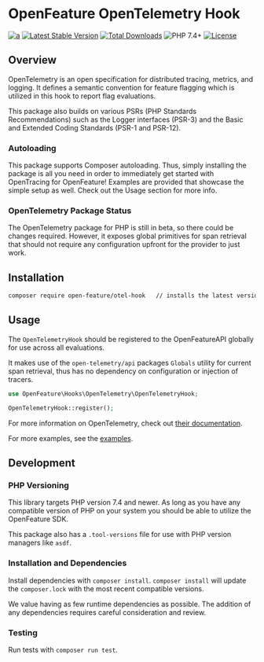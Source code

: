 # OpenFeature OpenTelemetry Hook

[![a](https://img.shields.io/badge/slack-%40cncf%2Fopenfeature-brightgreen?style=flat&logo=slack)](https://cloud-native.slack.com/archives/C0344AANLA1)
[![Latest Stable Version](http://poser.pugx.org/open-feature/otel-hook/v)](https://packagist.org/packages/open-feature/otel-hook)
[![Total Downloads](http://poser.pugx.org/open-feature/otel-hook/downloads)](https://packagist.org/packages/open-feature/otel-hook)
![PHP 7.4+](https://img.shields.io/badge/php->=7.4-blue.svg)
[![License](http://poser.pugx.org/open-feature/otel-hook/license)](https://packagist.org/packages/open-feature/otel-hook)

## Overview

OpenTelemetry is an open specification for distributed tracing, metrics, and logging. It defines a semantic convention for feature flagging which is utilized in this hook to report flag evaluations.

This package also builds on various PSRs (PHP Standards Recommendations) such as the Logger interfaces (PSR-3) and the Basic and Extended Coding Standards (PSR-1 and PSR-12).

### Autoloading

This package supports Composer autoloading. Thus, simply installing the package is all you need in order to immediately get started with OpenTracing for OpenFeature! Examples are provided that showcase the simple setup as well. Check out the Usage section for more info.

### OpenTelemetry Package Status

The OpenTelemetry package for PHP is still in beta, so there could be changes required. However, it exposes global primitives for span retrieval that should not require any configuration upfront for the provider to just work.

## Installation

```sh
composer require open-feature/otel-hook   // installs the latest version
```

## Usage

The `OpenTelemetryHook` should be registered to the OpenFeatureAPI globally for use across all evaluations.

It makes use of the `open-telemetry/api` packages `Globals` utility for current span retrieval, thus has
no dependency on configuration or injection of tracers.

```php
use OpenFeature\Hooks\OpenTelemetry\OpenTelemetryHook;

OpenTelemetryHook::register();
```

For more information on OpenTelemetry, check out [their documentation](https://opentelemetry.io/docs/instrumentation/php/).

For more examples, see the [examples](./examples/).

## Development

### PHP Versioning

This library targets PHP version 7.4 and newer. As long as you have any compatible version of PHP on your system you should be able to utilize the OpenFeature SDK.

This package also has a `.tool-versions` file for use with PHP version managers like `asdf`.

### Installation and Dependencies

Install dependencies with `composer install`. `composer install` will update the `composer.lock` with the most recent compatible versions.

We value having as few runtime dependencies as possible. The addition of any dependencies requires careful consideration and review.

### Testing

Run tests with `composer run test`.
